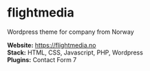 # flightmedia

Wordpress theme for company from Norway

<b>Website:</b> https://flightmedia.no</br>
<b>Stack:</b> HTML, CSS, Javascript, PHP, Wordpress</br>
<b>Plugins:</b> Contact Form 7
